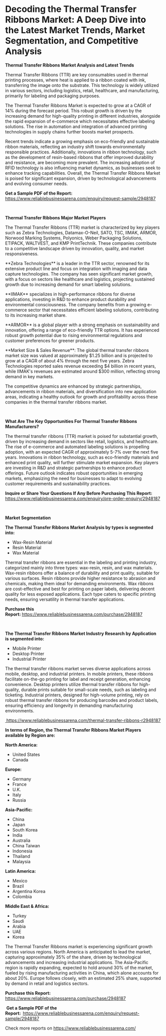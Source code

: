 <p><h1>Decoding the Thermal Transfer Ribbons Market: A Deep Dive into the Latest Market Trends, Market Segmentation, and Competitive Analysis</h1></p><p><strong>Thermal Transfer Ribbons Market Analysis and Latest Trends</strong></p>
<p><p>Thermal Transfer Ribbons (TTR) are key consumables used in thermal printing processes, where heat is applied to a ribbon coated with ink, transferring the image onto the substrate. This technology is widely utilized in various sectors, including logistics, retail, healthcare, and manufacturing, primarily for labeling and packaging purposes.</p><p>The Thermal Transfer Ribbons Market is expected to grow at a CAGR of 14% during the forecast period. This robust growth is driven by the increasing demand for high-quality printing in different industries, alongside the rapid expansion of e-commerce which necessitates effective labeling solutions. The rise in automation and integration of advanced printing technologies in supply chains further boosts market prospects. </p><p>Recent trends indicate a growing emphasis on eco-friendly and sustainable ribbon materials, reflecting an industry shift towards environmentally responsible practices. Additionally, innovations in ribbon technology, such as the development of resin-based ribbons that offer improved durability and resistance, are becoming more prevalent. The increasing adoption of RFID technology is also influencing market dynamics, as businesses seek to enhance tracking capabilities. Overall, the Thermal Transfer Ribbons Market is poised for significant expansion, driven by technological advancements and evolving consumer needs.</p></p>
<p><strong>Get a Sample PDF of the Report:&nbsp;</strong> <a href="https://www.reliablebusinessarena.com/enquiry/request-sample/2948187?utm_campaign=2994&utm_medium=2&utm_source=Github&utm_content=ia&utm_term=12032025&utm_id=thermal-transfer-ribbons">https://www.reliablebusinessarena.com/enquiry/request-sample/2948187</a></p>
<p>&nbsp;</p>
<p><strong>Thermal Transfer Ribbons Major Market Players</strong></p>
<p><p>The Thermal Transfer Ribbons (TTR) market is characterized by key players such as Zebra Technologies, Datamax-O-Neil, SATO, TSC, IIMAK, ARMOR, Norwood Marking Systems, Polyonics, Weber Packaging Solutions, ETIPACK, WALTVEST, and KMP PrintTechnik. These companies contribute to a competitive landscape driven by innovation, quality, and market responsiveness.</p><p>**Zebra Technologies** is a leader in the TTR sector, renowned for its extensive product line and focus on integration with imaging and data capture technologies. The company has seen significant market growth, with a focus on sectors like healthcare and logistics, projecting sustained growth due to increasing demand for smart labeling solutions.</p><p>**IIMAK** specializes in high-performance ribbons for diverse applications, investing in R&D to enhance product durability and environmental consciousness. The company benefits from a growing e-commerce sector that necessitates efficient labeling solutions, contributing to its increasing market share.</p><p>**ARMOR** is a global player with a strong emphasis on sustainability and innovation, offering a range of eco-friendly TTR options. It has experienced robust growth potential due to rising environmental regulations and customer preferences for greener products.</p><p>**Market Size & Sales Revenue**: The global thermal transfer ribbons market size was valued at approximately $1.25 billion and is projected to grow at a CAGR of about 4% through the next five years. Zebra Technologies reported sales revenue exceeding $4 billion in recent years, while IIMAK's revenues are estimated around $300 million, reflecting strong demand in key markets.</p><p>The competitive dynamics are enhanced by strategic partnerships, advancements in ribbon materials, and diversification into new application areas, indicating a healthy outlook for growth and profitability across these companies in the thermal transfer ribbons market.</p></p>
<p>&nbsp;</p>
<p><strong>What Are The Key Opportunities For Thermal Transfer Ribbons Manufacturers?</strong></p>
<p><p>The thermal transfer ribbons (TTR) market is poised for substantial growth, driven by increasing demand in sectors like retail, logistics, and healthcare. The rise of e-commerce and automated labeling solutions is propelling adoption, with an expected CAGR of approximately 5-7% over the next five years. Innovations in ribbon technology, such as eco-friendly materials and enhanced print quality, will further stimulate market expansion. Key players are investing in R&D and strategic partnerships to enhance product offerings. Future outlook indicates robust opportunities in emerging markets, emphasizing the need for businesses to adapt to evolving customer requirements and sustainability practices.</p></p>
<p><strong>Inquire or Share Your Questions If Any Before Purchasing This Report:</strong> <a href="https://www.reliablebusinessarena.com/enquiry/pre-order-enquiry/2948187?utm_campaign=2994&utm_medium=2&utm_source=Github&utm_content=ia&utm_term=12032025&utm_id=thermal-transfer-ribbons">https://www.reliablebusinessarena.com/enquiry/pre-order-enquiry/2948187</a></p>
<p>&nbsp;</p>
<p><strong>Market Segmentation</strong></p>
<p><strong>The Thermal Transfer Ribbons Market Analysis by types is segmented into:</strong></p>
<p><ul><li>Wax-Resin Material</li><li>Resin Material</li><li>Wax Material</li></ul></p>
<p><p>Thermal transfer ribbons are essential in the labeling and printing industry, categorized mainly into three types: wax-resin, resin, and wax materials. Wax-resin ribbons offer a balance of durability and print quality, suitable for various surfaces. Resin ribbons provide higher resistance to abrasion and chemicals, making them ideal for demanding environments. Wax ribbons are cost-effective and best for printing on paper labels, delivering decent quality for less exposed applications. Each type caters to specific printing needs, ensuring versatility in thermal transfer applications.</p></p>
<p><strong>Purchase this Report:&nbsp;</strong><a href="https://www.reliablebusinessarena.com/purchase/2948187?utm_campaign=2994&utm_medium=2&utm_source=Github&utm_content=ia&utm_term=12032025&utm_id=thermal-transfer-ribbons">https://www.reliablebusinessarena.com/purchase/2948187</a></p>
<p>&nbsp;</p>
<p><strong>The Thermal Transfer Ribbons Market Industry Research by Application is segmented into:</strong></p>
<p><ul><li>Mobile Printer</li><li>Desktop Printer</li><li>Industrial Printer</li></ul></p>
<p><p>The thermal transfer ribbons market serves diverse applications across mobile, desktop, and industrial printers. In mobile printers, these ribbons facilitate on-the-go printing for label and receipt generation, enhancing convenience. Desktop printers utilize thermal transfer ribbons for high-quality, durable prints suitable for small-scale needs, such as labeling and ticketing. Industrial printers, designed for high-volume printing, rely on robust thermal transfer ribbons for producing barcodes and product labels, ensuring efficiency and longevity in demanding manufacturing environments.</p></p>
<p><a href="https://www.reliablebusinessarena.com/thermal-transfer-ribbons-r2948187?utm_campaign=2994&utm_medium=2&utm_source=Github&utm_content=ia&utm_term=12032025&utm_id=thermal-transfer-ribbons">&nbsp;https://www.reliablebusinessarena.com/thermal-transfer-ribbons-r2948187</a></p>
<p><strong>In terms of Region, the Thermal Transfer Ribbons Market Players available by Region are:</strong></p>
<p>
    <p> <strong> North America: </strong>
        <ul>
            <li>United States</li>
            <li>Canada</li>
        </ul>
        </p> 
    <p> <strong> Europe: </strong>
        <ul>
            <li>Germany</li>
            <li>France</li>
            <li>U.K.</li>
            <li>Italy</li>
            <li>Russia</li>
        </ul>
        </p> 
    <p> <strong> Asia-Pacific: </strong>
        <ul>
            <li>China</li>
            <li>Japan</li>
            <li>South Korea</li>
            <li>India</li>
            <li>Australia</li>
            <li>China Taiwan</li>
            <li>Indonesia</li>
            <li>Thailand</li>
            <li>Malaysia</li>
        </ul>
        </p> 
    <p> <strong> Latin America: </strong>
        <ul>
            <li>Mexico</li>
            <li>Brazil</li>
            <li>Argentina Korea</li>
            <li>Colombia</li>
        </ul>
        </p> 
    <p> <strong> Middle East & Africa: </strong>
        <ul>
            <li>Turkey</li>
            <li>Saudi</li>
            <li>Arabia</li>
            <li>UAE</li>
            <li>Korea</li>
        </ul>
    </p>
    </p>
<p><p>The Thermal Transfer Ribbons market is experiencing significant growth across various regions. North America is anticipated to lead the market, capturing approximately 35% of the share, driven by technological advancements and increasing industrial applications. The Asia-Pacific region is rapidly expanding, expected to hold around 30% of the market, fueled by rising manufacturing activities in China, which alone accounts for about 20%. Europe follows closely, with an estimated 25% share, supported by demand in retail and logistics sectors.</p></p>
<p><strong>Purchase this Report: </strong><a href="https://www.reliablebusinessarena.com/purchase/2948187?utm_campaign=2994&utm_medium=2&utm_source=Github&utm_content=ia&utm_term=12032025&utm_id=thermal-transfer-ribbons">https://www.reliablebusinessarena.com/purchase/2948187</a></p>
<p>&nbsp;<strong>Get a Sample PDF of the Report:&nbsp;&nbsp;</strong><a href="https://www.reliablebusinessarena.com/enquiry/request-sample/2948187?utm_campaign=2994&utm_medium=2&utm_source=Github&utm_content=ia&utm_term=12032025&utm_id=thermal-transfer-ribbons">https://www.reliablebusinessarena.com/enquiry/request-sample/2948187</a></p>
<p><strong></strong></p>
<p>Check more reports on <a href="https://www.reliablebusinessarena.com/?utm_campaign=2994&utm_medium=2&utm_source=Github&utm_content=ia&utm_term=12032025&utm_id=thermal-transfer-ribbons">https://www.reliablebusinessarena.com/</a></p>